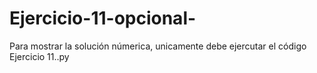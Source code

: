 # Ejercicio-11-opcional-
Para mostrar la solución númerica, unicamente debe ejercutar el código Ejercicio 11..py
